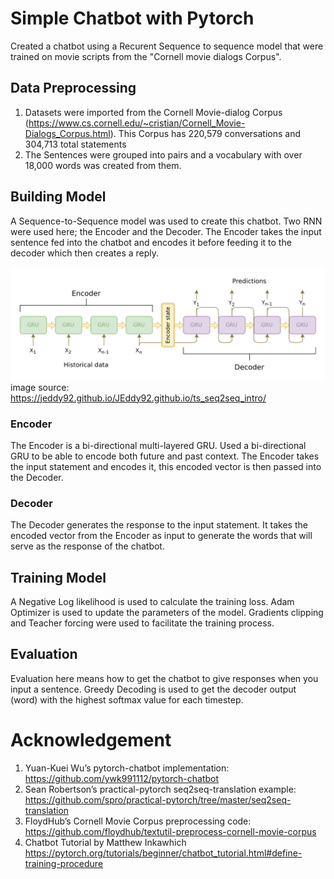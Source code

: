 # Simple Chatbot with Pytorch
Created a chatbot using a Recurent Sequence to sequence model that were trained on movie scripts from the "Cornell movie dialogs Corpus". 

## Data Preprocessing
1. Datasets were imported from the Cornell Movie-dialog Corpus (https://www.cs.cornell.edu/~cristian/Cornell_Movie-Dialogs_Corpus.html). This Corpus has 220,579 conversations and  304,713 total statements 
2. The Sentences were grouped into pairs and a vocabulary with over 18,000 words was created from them. 

## Building Model
A Sequence-to-Sequence model was used to create this chatbot. Two RNN were used here; the Encoder and the Decoder. The Encoder takes the input sentence fed into the chatbot and encodes it before feeding it to the decoder which then  creates a reply. 

![Screenshot](seq2seq_ts.png)
image source: https://jeddy92.github.io/JEddy92.github.io/ts_seq2seq_intro/

### Encoder 
The Encoder is a bi-directional multi-layered GRU. Used a bi-directional GRU to be able to encode both future and past context. 
The Encoder takes the input statement and encodes it, this encoded vector is then passed into the Decoder. 

### Decoder 
The Decoder generates the response to the input statement. It takes the encoded vector from the Encoder as input to generate the words that will serve as the response of the chatbot. 

## Training Model
A Negative Log likelihood is used to calculate the training loss. Adam Optimizer is used to update the parameters of the model. 
Gradients clipping and Teacher forcing were used to facilitate the training process. 

## Evaluation 
Evaluation here means how to get the chatbot to give responses when you input a sentence. Greedy Decoding is used to get the decoder output (word) with the highest softmax value for each timestep. 

# Acknowledgement
1. Yuan-Kuei Wu’s pytorch-chatbot implementation: https://github.com/ywk991112/pytorch-chatbot
2. Sean Robertson’s practical-pytorch seq2seq-translation example: https://github.com/spro/practical-pytorch/tree/master/seq2seq-translation
3. FloydHub’s Cornell Movie Corpus preprocessing code: https://github.com/floydhub/textutil-preprocess-cornell-movie-corpus
4. Chatbot Tutorial by Matthew Inkawhich https://pytorch.org/tutorials/beginner/chatbot_tutorial.html#define-training-procedure
